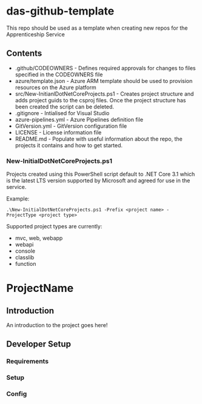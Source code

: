 # das-github-template

This repo should be used as a template when creating new repos for the Apprenticeship Service

## Contents

* .github/CODEOWNERS - Defines required approvals for changes to files specified in the CODEOWNERS file
* azure/template.json - Azure ARM template should be used to provision resources on the Azure platform
* src/New-InitianlDotNetCoreProjects.ps1 - Creates project structure and adds project guids to the csproj files. Once the project structure has been created the script can be deleted.
* .gitignore - Intialised for Visual Studio
* azure-pipelines.yml - Azure Pipelines definition file
* GitVersion.yml - GitVersion configuration file
* LICENSE - License information file
* README.md - Populate with useful information about the repo, the projects it contains and how to get started.

### New-InitialDotNetCoreProjects.ps1

Projects created using this PowerShell script default to .NET Core 3.1 which is the latest LTS version supported by Microsoft and agreed for use in the service.

Example:

`.\New-InitialDotNetCoreProjects.ps1 -Prefix <project name> -ProjectType <project type>`

Supported project types are currently:

* mvc, web, webapp
* webapi
* console
* classlib
* function

# ProjectName

## Introduction

An introduction to the project goes here!

## Developer Setup

### Requirements

### Setup

### Config